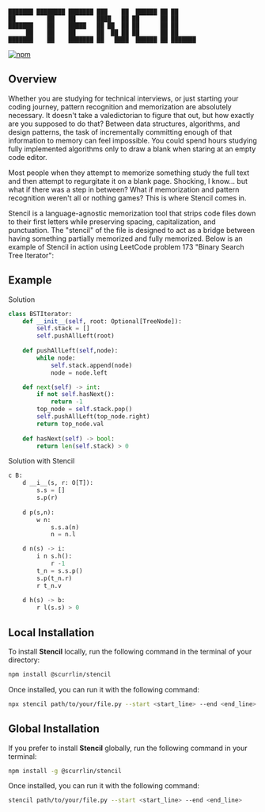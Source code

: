 ```

███████ ████████ ███████ ███    ██  ██████ ██ ██      
██         ██    ██      ████   ██ ██      ██ ██      
███████    ██    █████   ██ ██  ██ ██      ██ ██      
     ██    ██    ██      ██  ██ ██ ██      ██ ██      
███████    ██    ███████ ██   ████  ██████ ██ ███████ 

```

[![npm](https://img.shields.io/npm/dt/%40scurrlin%2Fstencil?style=flat&color=blue)](https://www.npmjs.com/package/@scurrlin/stencil)

## Overview

Whether you are studying for technical interviews, or just starting your coding journey, pattern recognition and memorization are absolutely necessary. It doesn't take a valedictorian to figure that out, but how exactly are you supposed to do that? Between data structures, algorithms, and design patterns, the task of incrementally committing enough of that information to memory can feel impossible. You could spend hours studying fully implemented algorithms only to draw a blank when staring at an empty code editor.

Most people when they attempt to memorize something study the full text and then attempt to regurgitate it on a blank page. Shocking, I know... but what if there was a step in between? What if memorization and pattern recognition weren't all or nothing games? This is where Stencil comes in.

Stencil is a language-agnostic memorization tool that strips code files down to their first letters while preserving spacing, capitalization, and punctuation. The "stencil" of the file is designed to act as a bridge between having something partially memorized and fully memorized. Below is an example of Stencil in action using LeetCode problem 173 "Binary Search Tree Iterator":

## Example

Solution

```python
class BSTIterator:
    def __init__(self, root: Optional[TreeNode]):
        self.stack = []
        self.pushAllLeft(root)
    
    def pushAllLeft(self,node):
        while node:
            self.stack.append(node)
            node = node.left

    def next(self) -> int:
        if not self.hasNext():
            return -1
        top_node = self.stack.pop()
        self.pushAllLeft(top_node.right)
        return top_node.val
    
    def hasNext(self) -> bool:
        return len(self.stack) > 0
```

Solution with Stencil

```python
c B:
    d __i__(s, r: O[T]):
        s.s = []
        s.p(r)
    
    d p(s,n):
        w n:
            s.s.a(n)
            n = n.l

    d n(s) -> i:
        i n s.h():
            r -1
        t_n = s.s.p()
        s.p(t_n.r)
        r t_n.v
    
    d h(s) -> b:
        r l(s.s) > 0
```

## Local Installation

To install **Stencil** locally, run the following command in the terminal of your directory:

```bash
npm install @scurrlin/stencil
```

Once installed, you can run it with the following command:

```bash
npx stencil path/to/your/file.py --start <start_line> --end <end_line>
```

## Global Installation

If you prefer to install **Stencil** globally, run the following command in your terminal:

```bash
npm install -g @scurrlin/stencil
```

Once installed, you can run it with the following command:

```bash
stencil path/to/your/file.py --start <start_line> --end <end_line>
```